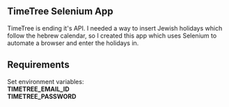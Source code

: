 TimeTree Selenium App
---------------------  
TimeTree is ending it's API. I needed a way to insert Jewish holidays which follow the hebrew calendar, so I created this app which uses Selenium to automate a browser and enter the holidays in.  

Requirements
------------  
Set environment variables:  
**TIMETREE_EMAIL_ID**  
**TIMETREE_PASSWORD**  

